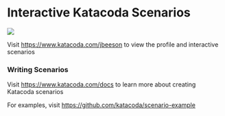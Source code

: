 # Interactive Katacoda Scenarios

[![](http://shields.katacoda.com/katacoda/jbeeson/count.svg)](https://www.katacoda.com/jbeeson "Get your profile on Katacoda.com")

Visit https://www.katacoda.com/jbeeson to view the profile and interactive scenarios

### Writing Scenarios
Visit https://www.katacoda.com/docs to learn more about creating Katacoda scenarios

For examples, visit https://github.com/katacoda/scenario-example
